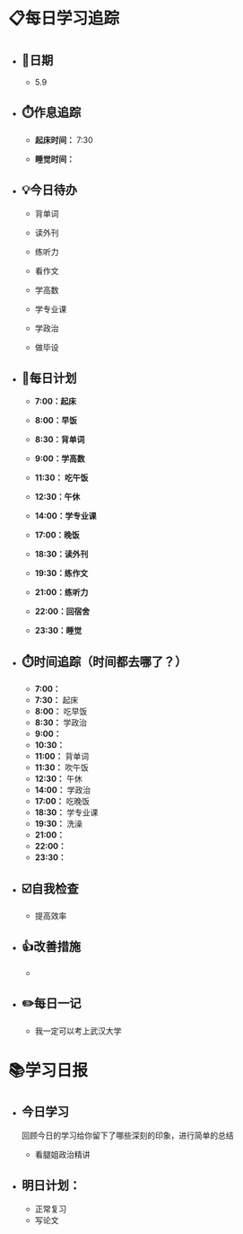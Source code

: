 # 📋每日学习追踪

- ## 📆日期

  - 5.9

- ## ⏱️作息追踪

  - **起床时间：** 7:30

  - **睡觉时间：**

- ## 💡今日待办

  - 背单词

  - 读外刊

  - 练听力

  - 看作文

  - 学高数

  - 学专业课

  - 学政治

  - 做毕设

- ## 📝每日计划

  - **7:00：起床**

  - **8:00：早饭**

  - **8:30：背单词**

  - **9:00：学高数**

  - **11:30： 吃午饭**

  - **12:30：午休**

  - **14:00：学专业课**

  - **17:00：晚饭**

  - **18:30：读外刊**

  - **19:30：练作文**

  - **21:00：练听力**

  - **22:00：回宿舍**

  - **23:30：睡觉**

- ## ⏱️时间追踪（时间都去哪了？）

  - **7:00：**
  - **7:30：** 起床
  - **8:00：** 吃早饭
  - **8:30：** 学政治
  - **9:00：** 
  - **10:30：** 
  - **11:00：** 背单词
  - **11:30：** 吹午饭
  - **12:30：** 午休
  - **14:00：** 学政治
  - **17:00：** 吃晚饭
  - **18:30：** 学专业课
  - **19:30：** 洗澡
  - **21:00：**
  - **22:00：**
  - **23:30：**

- ## ☑️自我检查

  - 提高效率

- ## 👍改善措施

  - 

- ## ✏️每日一记

  - 我一定可以考上武汉大学

# 📚学习日报

- ## 今日学习

  回顾今日的学习给你留下了哪些深刻的印象，进行简单的总结

  - 看腿姐政治精讲

- ## 明日计划：
  
  - 正常复习
  - 写论文